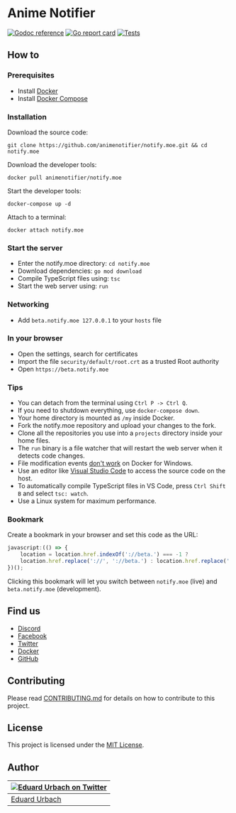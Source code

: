 # Anime Notifier

[![Godoc reference][godoc-image]][godoc-url]
[![Go report card][goreportcard-image]][goreportcard-url]
[![Tests][tests-image]][tests-url]

## How to

### Prerequisites

* Install [Docker](https://www.docker.com/get-started)
* Install [Docker Compose](https://docs.docker.com/compose/install/)

### Installation

Download the source code:

```shell
git clone https://github.com/animenotifier/notify.moe.git && cd notify.moe
```

Download the developer tools:

```shell
docker pull animenotifier/notify.moe
```

Start the developer tools:

```shell
docker-compose up -d
```

Attach to a terminal:

```shell
docker attach notify.moe
```

### Start the server

* Enter the notify.moe directory: `cd notify.moe`
* Download dependencies: `go mod download`
* Compile TypeScript files using: `tsc`
* Start the web server using: `run`

### Networking

* Add `beta.notify.moe 127.0.0.1` to your `hosts` file

### In your browser

* Open the settings, search for certificates
* Import the file `security/default/root.crt` as a trusted Root authority
* Open `https://beta.notify.moe`

### Tips

* You can detach from the terminal using `Ctrl P -> Ctrl Q`.
* If you need to shutdown everything, use `docker-compose down`.
* Your home directory is mounted as `/my` inside Docker.
* Fork the notify.moe repository and upload your changes to the fork.
* Clone all the repositories you use into a `projects` directory inside your home files.
* The `run` binary is a file watcher that will restart the web server when it detects code changes.
* File modification events [don't work](https://github.com/docker/for-win/issues/56) on Docker for Windows.
* Use an editor like [Visual Studio Code](http://code.visualstudio.com) to access the source code on the host.
* To automatically compile TypeScript files in VS Code, press `Ctrl Shift B` and select `tsc: watch`.
* Use a Linux system for maximum performance.

### Bookmark

Create a bookmark in your browser and set this code as the URL:

```js
javascript:(() => {
	location = location.href.indexOf('://beta.') === -1 ?
	location.href.replace('://', '://beta.') : location.href.replace('://beta.', '://');
})();
```

Clicking this bookmark will let you switch between `notify.moe` (live) and `beta.notify.moe` (development).

## Find us

* [Discord](https://discord.gg/0kimAmMCeXGXuzNF)
* [Facebook](https://www.facebook.com/animenotifier)
* [Twitter](https://twitter.com/animenotifier)
* [Docker](https://hub.docker.com/r/animenotifier/notify.moe)
* [GitHub](https://github.com/animenotifier/notify.moe)

## Contributing

Please read [CONTRIBUTING.md](https://github.com/animenotifier/notify.moe/blob/go/CONTRIBUTING.md) for details on how to contribute to this project.

## License

This project is licensed under the [MIT License](https://github.com/animenotifier/notify.moe/blob/go/LICENSE).

## Author

| [![Eduard Urbach on Twitter](https://gravatar.com/avatar/16ed4d41a5f244d1b10de1b791657989?s=70)](https://twitter.com/eduardurbach "Follow @eduardurbach on Twitter") |
|---|
| [Eduard Urbach](https://eduardurbach.com) |

[godoc-image]: https://godoc.org/github.com/animenotifier/notify.moe?status.svg
[godoc-url]: https://godoc.org/github.com/animenotifier/notify.moe
[goreportcard-image]: https://goreportcard.com/badge/github.com/animenotifier/notify.moe
[goreportcard-url]: https://goreportcard.com/report/github.com/animenotifier/notify.moe
[tests-image]: https://cloud.drone.io/api/badges/animenotifier/notify.moe/status.svg
[tests-url]: https://cloud.drone.io/animenotifier/notify.moe

